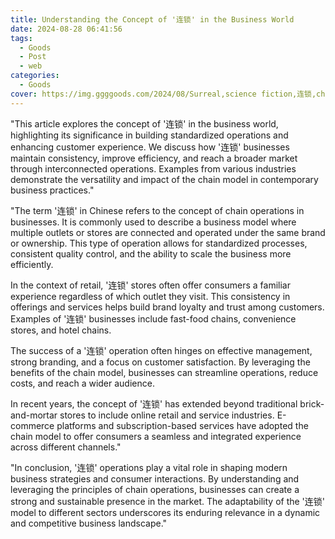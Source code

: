 ```yaml
---
title: Understanding the Concept of '连锁' in the Business World
date: 2024-08-28 06:41:56
tags:
  - Goods
  - Post
  - web
categories:
  - Goods
cover: https://img.ggggoods.com/2024/08/Surreal,science fiction,连锁,chain,technology,tech,diagrams,renderings,colors_20240830_00001_.png
---
```


"This article explores the concept of '连锁' in the business world, highlighting its significance in building standardized operations and enhancing customer experience. We discuss how '连锁' businesses maintain consistency, improve efficiency, and reach a broader market through interconnected operations. Examples from various industries demonstrate the versatility and impact of the chain model in contemporary business practices."

"The term '连锁' in Chinese refers to the concept of chain operations in businesses. It is commonly used to describe a business model where multiple outlets or stores are connected and operated under the same brand or ownership. This type of operation allows for standardized processes, consistent quality control, and the ability to scale the business more efficiently.

In the context of retail, '连锁' stores often offer consumers a familiar experience regardless of which outlet they visit. This consistency in offerings and services helps build brand loyalty and trust among customers. Examples of '连锁' businesses include fast-food chains, convenience stores, and hotel chains.

The success of a '连锁' operation often hinges on effective management, strong branding, and a focus on customer satisfaction. By leveraging the benefits of the chain model, businesses can streamline operations, reduce costs, and reach a wider audience.

In recent years, the concept of '连锁' has extended beyond traditional brick-and-mortar stores to include online retail and service industries. E-commerce platforms and subscription-based services have adopted the chain model to offer consumers a seamless and integrated experience across different channels."

"In conclusion, '连锁' operations play a vital role in shaping modern business strategies and consumer interactions. By understanding and leveraging the principles of chain operations, businesses can create a strong and sustainable presence in the market. The adaptability of the '连锁' model to different sectors underscores its enduring relevance in a dynamic and competitive business landscape."
